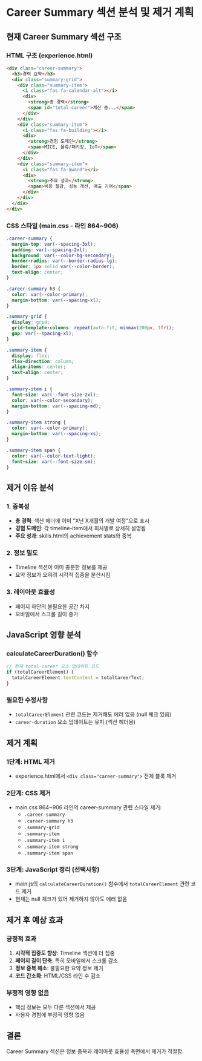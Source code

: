 # Career Summary 섹션 분석 및 제거 계획

## 현재 Career Summary 섹션 구조

### HTML 구조 (experience.html)
```html
<div class="career-summary">
  <h3>경력 요약</h3>
  <div class="summary-grid">
    <div class="summary-item">
      <i class="fas fa-calendar-alt"></i>
      <div>
        <strong>총 경력</strong>
        <span id="total-career">계산 중...</span>
      </div>
    </div>
    <div class="summary-item">
      <i class="fas fa-building"></i>
      <div>
        <strong>경험 도메인</strong>
        <span>MICE, 물류/패키징, IoT</span>
      </div>
    </div>
    <div class="summary-item">
      <i class="fas fa-award"></i>
      <div>
        <strong>주요 성과</strong>
        <span>비용 절감, 성능 개선, 매출 기여</span>
      </div>
    </div>
  </div>
</div>
```

### CSS 스타일 (main.css - 라인 864~906)
```css
.career-summary {
  margin-top: var(--spacing-3xl);
  padding: var(--spacing-2xl);
  background: var(--color-bg-secondary);
  border-radius: var(--border-radius-lg);
  border: 1px solid var(--color-border);
  text-align: center;
}

.career-summary h3 {
  color: var(--color-primary);
  margin-bottom: var(--spacing-xl);
}

.summary-grid {
  display: grid;
  grid-template-columns: repeat(auto-fit, minmax(200px, 1fr));
  gap: var(--spacing-xl);
}

.summary-item {
  display: flex;
  flex-direction: column;
  align-items: center;
  text-align: center;
}

.summary-item i {
  font-size: var(--font-size-2xl);
  color: var(--color-secondary);
  margin-bottom: var(--spacing-md);
}

.summary-item strong {
  color: var(--color-primary);
  margin-bottom: var(--spacing-xs);
}

.summary-item span {
  color: var(--color-text-light);
  font-size: var(--font-size-sm);
}
```

## 제거 이유 분석

### 1. 중복성
- **총 경력**: 섹션 헤더에 이미 "X년 X개월의 개발 여정"으로 표시
- **경험 도메인**: 각 timeline-item에서 회사별로 상세히 설명됨
- **주요 성과**: skills.html의 achievement stats와 중복

### 2. 정보 밀도
- Timeline 섹션이 이미 충분한 정보를 제공
- 요약 정보가 오히려 시각적 집중을 분산시킴

### 3. 레이아웃 효율성
- 페이지 하단의 불필요한 공간 차지
- 모바일에서 스크롤 길이 증가

## JavaScript 영향 분석

### calculateCareerDuration() 함수
```javascript
// 현재 total-career 요소 업데이트 코드
if (totalCareerElement) {
  totalCareerElement.textContent = totalCareerText;
}
```

### 필요한 수정사항
- `totalCareerElement` 관련 코드는 제거해도 에러 없음 (null 체크 있음)
- `career-duration` 요소 업데이트는 유지 (섹션 헤더용)

## 제거 계획

### 1단계: HTML 제거
- experience.html에서 `<div class="career-summary">` 전체 블록 제거

### 2단계: CSS 제거
- main.css 864~906 라인의 career-summary 관련 스타일 제거:
  - `.career-summary`
  - `.career-summary h3`
  - `.summary-grid`
  - `.summary-item`
  - `.summary-item i`
  - `.summary-item strong`  
  - `.summary-item span`

### 3단계: JavaScript 정리 (선택사항)
- main.js의 `calculateCareerDuration()` 함수에서 `totalCareerElement` 관련 코드 제거
- 현재는 null 체크가 있어 제거하지 않아도 에러 없음

## 제거 후 예상 효과

### 긍정적 효과
1. **시각적 집중도 향상**: Timeline 섹션에 더 집중
2. **페이지 길이 단축**: 특히 모바일에서 스크롤 감소
3. **정보 중복 해소**: 불필요한 요약 정보 제거
4. **코드 간소화**: HTML/CSS 라인 수 감소

### 부정적 영향 없음
- 핵심 정보는 모두 다른 섹션에서 제공
- 사용자 경험에 부정적 영향 없음

## 결론
Career Summary 섹션은 정보 중복과 레이아웃 효율성 측면에서 제거가 적절함.